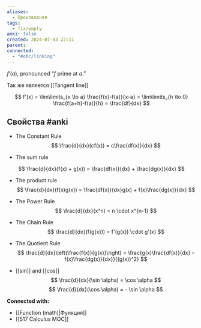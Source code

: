 ```yaml
---
aliases:
  - Производная
tags:
  - fix/empty
anki: false
created: 2024-07-03 22:11
parent: 
connected:
  - "#обс/linking"
---
```



$f'(a)$, pronounced “$f$ prime at $a$.”

Так же является [[Tangent line]]


$$
f'(x) = \lim\limits_{x \to a} \frac{f(x)-f(a)}{x-a} = \lim\limits_{h \to 0} \frac{f(a+h)-f(a)}{h} = \frac{df}{dx}
$$







## Свойства #anki

- The Constant Rule
$$
\frac{d}{dx}(cf(x)) = c\frac{df(x)}{dx}
$$

- The sum rule

$$
\frac{d}{dx}(f(x) + g(x)) = \frac{df(x)}{dx} + \frac{dg(x)}{dx}
$$

- The product rule
$$
\frac{d}{dx}(f(x)g(x)) = \frac{df(x)}{dx}g(x) + f(x)\frac{dg(x)}{dx}
$$


- The Power Rule
$$
\frac{d}{dx}(x^n) = n \cdot x^{n-1}
$$

- The Chain Rule
$$
\frac{d}{dx}(f(g(x))) = f'(g(x)) \cdot g'(x)
$$

- The Quotient Rule
$$
\frac{d}{dx}\left(\frac{f(x)}{g(x)}\right) = \frac{g(x)\frac{df(x)}{dx} - f(x)\frac{dg(x)}{dx}}{(g(x))^2}
$$



- [[sin]] and [[cos]]
$$
\frac{d}{dx}(\sin \alpha) = \cos \alpha
$$
$$
\frac{d}{dx}(\cos \alpha) = - \sin \alpha
$$






**Connected with:**
- [[Function (math)|Функция]]
- [[517 Сalculus MOC]]

